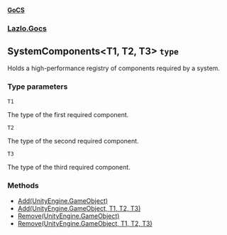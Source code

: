 #### [GoCS](./GoCS.md 'GoCS')
### [Lazlo.Gocs](./GoCS.md#Lazlo-Gocs 'Lazlo.Gocs')
## SystemComponents&lt;T1, T2, T3&gt; `type`
Holds a high-performance registry of components required by a system.
### Type parameters

<a name='Lazlo-Gocs-SystemComponents-T1-_T2-_T3--T1'></a>
`T1`

The type of the first required component.

<a name='Lazlo-Gocs-SystemComponents-T1-_T2-_T3--T2'></a>
`T2`

The type of the second required component.

<a name='Lazlo-Gocs-SystemComponents-T1-_T2-_T3--T3'></a>
`T3`

The type of the third required component.
### Methods
- [Add(UnityEngine.GameObject)](./Lazlo-Gocs-SystemComponents-T1-_T2-_T3--Add(UnityEngine-GameObject).md 'Lazlo.Gocs.SystemComponents&lt;T1, T2, T3&gt;.Add(UnityEngine.GameObject)')
- [Add(UnityEngine.GameObject, T1, T2, T3)](./Lazlo-Gocs-SystemComponents-T1-_T2-_T3--Add(UnityEngine-GameObject-_T1-_T2-_T3).md 'Lazlo.Gocs.SystemComponents&lt;T1, T2, T3&gt;.Add(UnityEngine.GameObject, T1, T2, T3)')
- [Remove(UnityEngine.GameObject)](./Lazlo-Gocs-SystemComponents-T1-_T2-_T3--Remove(UnityEngine-GameObject).md 'Lazlo.Gocs.SystemComponents&lt;T1, T2, T3&gt;.Remove(UnityEngine.GameObject)')
- [Remove(UnityEngine.GameObject, T1, T2, T3)](./Lazlo-Gocs-SystemComponents-T1-_T2-_T3--Remove(UnityEngine-GameObject-_T1-_T2-_T3).md 'Lazlo.Gocs.SystemComponents&lt;T1, T2, T3&gt;.Remove(UnityEngine.GameObject, T1, T2, T3)')
